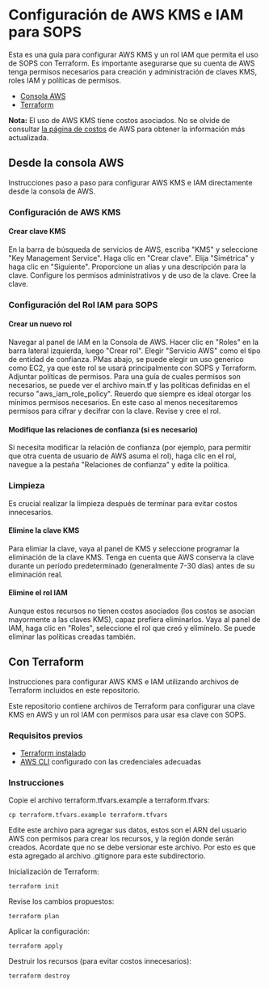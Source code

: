 # Configuración de AWS KMS e IAM para SOPS 

Esta es una guía para configurar AWS KMS y un rol IAM que permita el uso de SOPS con Terraform. Es
importante asegurarse que su cuenta de AWS tenga permisos necesarios para
creación y administración de claves KMS, roles IAM y políticas de permisos.

- [Consola AWS](#desde-la-consola-aws)
- [Terraform](#con-terraform)

**Nota:** El uso de AWS KMS tiene costos asociados. No se olvide de consultar [la página de costos](https://calculator.aws) de AWS para obtener la información más actualizada.

## Desde la consola AWS

Instrucciones paso a paso para configurar AWS KMS e IAM directamente desde la consola de AWS.

### Configuración de AWS KMS

#### Crear clave KMS
En la barra de búsqueda de servicios de AWS, escriba "KMS" y seleccione "Key Management Service".
Haga clic en "Crear clave".
Elija "Simétrica" y haga clic en "Siguiente".
Proporcione un alias y una descripción para la clave.
Configure los permisos administrativos y de uso de la clave.
Cree la clave.

### Configuración del Rol IAM para SOPS

#### Crear un nuevo rol
Navegar al panel de IAM en la Consola de AWS.
Hacer clic en "Roles" en la barra lateral izquierda, luego "Crear rol".
Elegir "Servicio AWS" como el tipo de entidad de confianza. 
PMas abajo, se puede elegir un uso generico como EC2, ya que este rol se usará principalmente con SOPS y Terraform.
Adjuntar políticas de permisos. Para una guía de cuales permisos son necesarios, se puede ver el archivo main.tf y las políticas definidas en el recurso "aws_iam_role_policy". 
Reuerdo que siempre es ideal otorgar los mínimos permisos necesarios.
En este caso al menos necesitaremos permisos para cifrar y decifrar con la clave.
Revise y cree el rol.

#### Modifique las relaciones de confianza (si es necesario)
Si necesita modificar la relación de confianza (por ejemplo, para permitir que otra cuenta de usuario de AWS asuma el rol), haga clic en el rol, navegue a la pestaña "Relaciones de confianza" y edite la política.


### Limpieza 

Es crucial realizar la limpieza después de terminar para evitar costos innecesarios.

#### Elimine la clave KMS 
Para elimiar la clave, vaya al panel de KMS y seleccione programar la eliminación de la clave KMS. Tenga en cuenta que AWS conserva la clave durante un período predeterminado (generalmente 7-30 días) antes de su eliminación real.

#### Elimine el rol IAM
Aunque estos recursos no tienen costos asociados (los costos se asocian mayormente a las claves KMS), capaz prefiera eliminarlos. Vaya al panel de IAM, haga clic en "Roles", seleccione el rol que creó y elimínelo. Se puede eliminar las políticas creadas también. 

## Con Terraform

Instrucciones para configurar AWS KMS e IAM utilizando archivos de Terraform incluidos en este repositorio.

Este repositorio contiene archivos de Terraform para configurar una clave KMS en AWS y un rol IAM con permisos para usar esa clave con SOPS.

### Requisitos previos

 - [Terraform
   instalado](https://developer.hashicorp.com/terraform/tutorials/aws-get-started/install-cli)
 - [AWS CLI](https://docs.aws.amazon.com/cli/latest/userguide/getting-started-install.html) configurado con las credenciales adecuadas

### Instrucciones

Copie el archivo terraform.tfvars.example a terraform.tfvars:
```
cp terraform.tfvars.example terraform.tfvars
```
Edite este archivo para agregar sus datos, estos son el ARN del usuario AWS con permisos para crear los recursos, y la región donde serán creados. Acordate que no se debe versionar este archivo. Por esto es
que esta agregado al archivo .gitignore para este subdirectorio.

Inicialización de Terraform:

```
terraform init
```
Revise los cambios propuestos:

```
terraform plan
```

Aplicar la configuración:

```
terraform apply
```
Destruir los recursos (para evitar costos innecesarios):
```
terraform destroy
```

